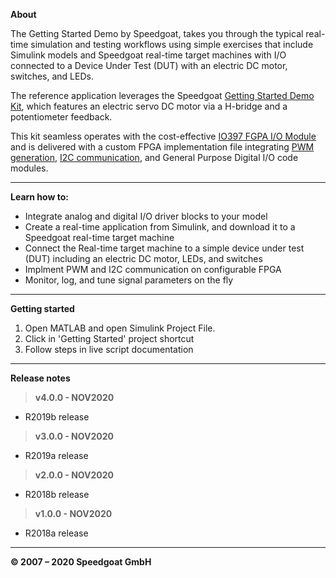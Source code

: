 ﻿
**About**

The Getting Started Demo by Speedgoat, takes you through the typical real-time simulation and testing workflows using simple exercises that include Simulink models and Speedgoat real-time target machines with I/O connected to a Device Under Test (DUT) with an electric DC motor, switches, and LEDs. 

The reference application leverages the Speedgoat [Getting Started Demo Kit](https://www.speedgoat.com/products-services/demo-kits/getting-started-demo), which features an electric servo DC motor via a H-bridge and a potentiometer feedback.

This kit seamless operates with the cost-effective [IO397 FGPA I/O Module](https://www.speedgoat.com/products/simulink-programmable-fpgas-fpga-i-o-modules-io397) and is delivered with a custom FPGA implementation file integrating [PWM generation](https://www.speedgoat.com/products/simulink-programmable-fpgas-fpga-code-module-pwm-generation), [I2C communication](https://www.speedgoat.com/products-services/communications-protocols/i2c), and General Purpose Digital I/O code modules.


----------


**Learn how to:**

 - Integrate analog and digital I/O driver blocks to your model
 - Create a real-time application from Simulink, and download it to a Speedgoat real-time target machine
 - Connect the Real-time target machine to a simple device under test (DUT) including an electric DC motor, LEDs, and switches
 - Implment PWM and I2C communication on configurable FPGA
 - Monitor, log, and tune signal parameters on the fly


----------

**Getting started**

 1. Open MATLAB and open Simulink Project File.
 2. Click in 'Getting Started' project shortcut
 3. Follow steps in live script documentation
 
----------

**Release notes**

> **v4.0.0 - NOV2020**
 -  R2019b release

> **v3.0.0 - NOV2020**
 -  R2019a release

> **v2.0.0 - NOV2020**
 -  R2018b release

> **v1.0.0 - NOV2020**
 -  R2018a release

----------

**© 2007 – 2020 Speedgoat GmbH**

